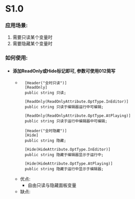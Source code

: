 # S1.0

### 应用场景: 
1. 需要只读某个变量时
1. 需要隐藏某个变量时
### 如何使用: 
- #### 添加ReadOnly或Hide标记即可, 参数可使用012简写
    - ```
        [Header("全时只读")]
        [ReadOnly]
        public string 只读;

        [ReadOnly(ReadOnlyAttribute.OptType.InEditor)]
        public string 只读于编辑器运行中可编辑;

        [ReadOnly(ReadOnlyAttribute.OptType.AtPlaying)]
        public string 只读于运行中编辑器中可编辑;

        [Header("全时隐藏")]
        [Hide]
        public string 隐藏;

        [Hide(HideAttribute.OptType.InEditor)]
        public string 隐藏于编辑器显示于运行中;

        [Hide(HideAttribute.OptType.AtPlaying)]
        public string 隐藏于运行中显示于编辑器;
      ```
    - 优点: 
      - 自由只读与隐藏面板变量
    - 缺点: 